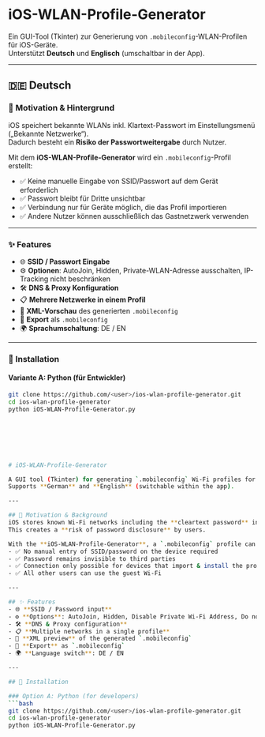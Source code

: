 # iOS-WLAN-Profile-Generator

Ein GUI-Tool (Tkinter) zur Generierung von `.mobileconfig`-WLAN-Profilen für iOS-Geräte.  
Unterstützt **Deutsch** und **Englisch** (umschaltbar in der App).

---

## 🇩🇪 Deutsch

### 🔐 Motivation & Hintergrund
iOS speichert bekannte WLANs inkl. Klartext-Passwort im Einstellungsmenü („Bekannte Netzwerke“).  
Dadurch besteht ein **Risiko der Passwortweitergabe** durch Nutzer.  

Mit dem **iOS-WLAN-Profile-Generator** wird ein `.mobileconfig`-Profil erstellt:  
- ✅ Keine manuelle Eingabe von SSID/Passwort auf dem Gerät erforderlich  
- ✅ Passwort bleibt für Dritte unsichtbar  
- ✅ Verbindung nur für Geräte möglich, die das Profil importieren  
- ✅ Andere Nutzer können ausschließlich das Gastnetzwerk verwenden  

---

### ✨ Features
- 🌐 **SSID / Passwort Eingabe**
- ⚙️ **Optionen**: AutoJoin, Hidden, Private-WLAN-Adresse ausschalten, IP-Tracking nicht beschränken
- 🛠️ **DNS & Proxy Konfiguration**
- 📋 **Mehrere Netzwerke in einem Profil**
- 👀 **XML-Vorschau** des generierten `.mobileconfig`
- 💾 **Export** als `.mobileconfig`
- 🌍 **Sprachumschaltung**: DE / EN

---

### 🚀 Installation

#### Variante A: Python (für Entwickler)
```bash
git clone https://github.com/<user>/ios-wlan-profile-generator.git
cd ios-wlan-profile-generator
python iOS-WLAN-Profile-Generator.py







# iOS-WLAN-Profile-Generator

A GUI tool (Tkinter) for generating `.mobileconfig` Wi-Fi profiles for iOS devices.  
Supports **German** and **English** (switchable within the app).

---

## 🔐 Motivation & Background
iOS stores known Wi-Fi networks including the **cleartext password** in the settings menu (“Known Networks”).  
This creates a **risk of password disclosure** by users.  

With the **iOS-WLAN-Profile-Generator**, a `.mobileconfig` profile can be created:  
- ✅ No manual entry of SSID/password on the device required  
- ✅ Password remains invisible to third parties  
- ✅ Connection only possible for devices that import & install the profile  
- ✅ All other users can use the guest Wi-Fi  

---

## ✨ Features
- 🌐 **SSID / Password input**
- ⚙️ **Options**: AutoJoin, Hidden, Disable Private Wi-Fi Address, Do not restrict IP tracking
- 🛠️ **DNS & Proxy configuration**
- 📋 **Multiple networks in a single profile**
- 👀 **XML preview** of the generated `.mobileconfig`
- 💾 **Export** as `.mobileconfig`
- 🌍 **Language switch**: DE / EN

---

## 🚀 Installation

### Option A: Python (for developers)
```bash
git clone https://github.com/<user>/ios-wlan-profile-generator.git
cd ios-wlan-profile-generator
python iOS-WLAN-Profile-Generator.py
